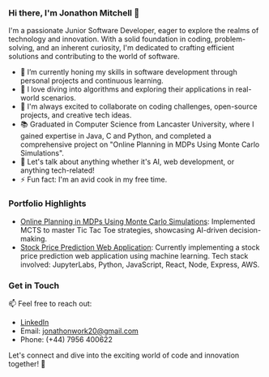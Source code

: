 ### Hi there, I'm Jonathon Mitchell 👋

I'm a passionate Junior Software Developer, eager to explore the realms of technology and innovation. With a solid foundation in coding, problem-solving, and an inherent curiosity, I'm dedicated to crafting efficient solutions and contributing to the world of software.

- 🔭 I’m currently honing my skills in software development through personal projects and continuous learning.
- 🌱 I love diving into algorithms and exploring their applications in real-world scenarios.
- 👯 I'm always excited to collaborate on coding challenges, open-source projects, and creative tech ideas.
- 📚 Graduated in Computer Science from Lancaster University, where I gained expertise in Java, C and Python, and completed a comprehensive project on "Online Planning in MDPs Using Monte Carlo Simulations".
- 💬 Let's talk about anything whether it's AI, web development, or anything tech-related!
- ⚡ Fun fact: I'm an avid cook in my free time.

### Portfolio Highlights

- [Online Planning in MDPs Using Monte Carlo Simulations](https://github.com/JonathonMitchellCode/Online-Planning-in-MDPs-Using-Monte-Carlo-Simulations): Implemented MCTS to master Tic Tac Toe strategies, showcasing AI-driven decision-making.
- [Stock Price Prediction Web Application](https://github.com/JonathonMitchellCode/Stock-Prediction-Web-App): Currently implementing a stock price prediction web application using machine learning. Tech stack involved: JupyterLabs, Python, JavaScript, React, Node, Express, AWS.


### Get in Touch

📫 Feel free to reach out:
- [LinkedIn](https://www.linkedin.com/in/jonathonmitchell20/)
- Email: jonathonwork20@gmail.com
- Phone: (+44) 7956 400622

Let's connect and dive into the exciting world of code and innovation together! 🚀
